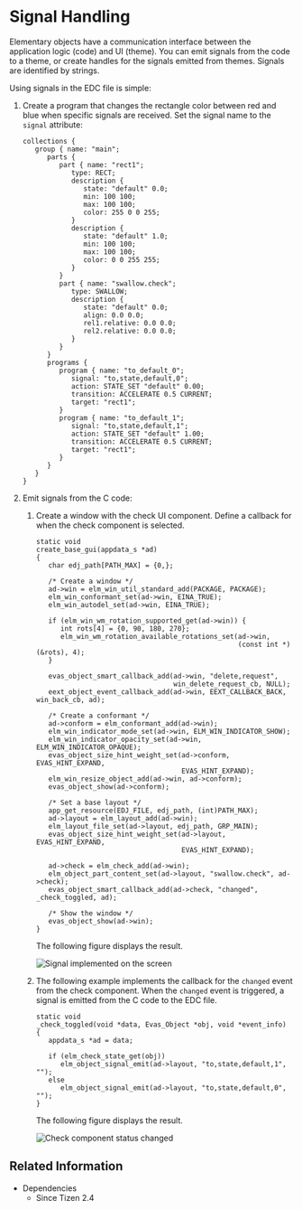# Signal Handling

Elementary objects have a communication interface between the application logic (code) and UI (theme). You can emit signals from the code to a theme, or create handles for the signals emitted from themes. Signals are identified by strings.

Using signals in the EDC file is simple:

1. Create a program that changes the rectangle color between red and blue when specific signals are received. Set the signal name to the `signal` attribute:

   ```
   collections {
      group { name: "main";
         parts {
            part { name: "rect1";
               type: RECT;
               description {
                  state: "default" 0.0;
                  min: 100 100;
                  max: 100 100;
                  color: 255 0 0 255;
               }
               description {
                  state: "default" 1.0;
                  min: 100 100;
                  max: 100 100;
                  color: 0 0 255 255;
               }
            }
            part { name: "swallow.check";
               type: SWALLOW;
               description {
                  state: "default" 0.0;
                  align: 0.0 0.0;
                  rel1.relative: 0.0 0.0;
                  rel2.relative: 0.0 0.0;
               }
            }
         }
         programs {
            program { name: "to_default_0";
               signal: "to,state,default,0";
               action: STATE_SET "default" 0.00;
               transition: ACCELERATE 0.5 CURRENT;
               target: "rect1";
            }
            program { name: "to_default_1";
               signal: "to,state,default,1";
               action: STATE_SET "default" 1.00;
               transition: ACCELERATE 0.5 CURRENT;
               target: "rect1";
            }
         }
      }
   }
   ```

2. Emit signals from the C code:

   1. Create a window with the check UI component. Define a callback for when the check component is selected.

      ```
      static void
      create_base_gui(appdata_s *ad)
      {
         char edj_path[PATH_MAX] = {0,};

         /* Create a window */
         ad->win = elm_win_util_standard_add(PACKAGE, PACKAGE);
         elm_win_conformant_set(ad->win, EINA_TRUE);
         elm_win_autodel_set(ad->win, EINA_TRUE);

         if (elm_win_wm_rotation_supported_get(ad->win)) {
            int rots[4] = {0, 90, 180, 270};
            elm_win_wm_rotation_available_rotations_set(ad->win,
                                                        (const int *)(&rots), 4);
         }

         evas_object_smart_callback_add(ad->win, "delete,request",
                                        win_delete_request_cb, NULL);
         eext_object_event_callback_add(ad->win, EEXT_CALLBACK_BACK, win_back_cb, ad);

         /* Create a conformant */
         ad->conform = elm_conformant_add(ad->win);
         elm_win_indicator_mode_set(ad->win, ELM_WIN_INDICATOR_SHOW);
         elm_win_indicator_opacity_set(ad->win, ELM_WIN_INDICATOR_OPAQUE);
         evas_object_size_hint_weight_set(ad->conform, EVAS_HINT_EXPAND,
                                          EVAS_HINT_EXPAND);
         elm_win_resize_object_add(ad->win, ad->conform);
         evas_object_show(ad->conform);

         /* Set a base layout */
         app_get_resource(EDJ_FILE, edj_path, (int)PATH_MAX);
         ad->layout = elm_layout_add(ad->win);
         elm_layout_file_set(ad->layout, edj_path, GRP_MAIN);
         evas_object_size_hint_weight_set(ad->layout, EVAS_HINT_EXPAND,
                                          EVAS_HINT_EXPAND);

         ad->check = elm_check_add(ad->win);
         elm_object_part_content_set(ad->layout, "swallow.check", ad->check);
         evas_object_smart_callback_add(ad->check, "changed", _check_toggled, ad);

         /* Show the window */
         evas_object_show(ad->win);
      }
      ```

      The following figure displays the result.

      ![Signal implemented on the screen](./media/edje_signal1.png)

   2. The following example implements the callback for the `changed` event from the check component. When the `changed`  event is triggered, a signal is emitted from the C code to the EDC file.

      ```
      static void
      _check_toggled(void *data, Evas_Object *obj, void *event_info)
      {
         appdata_s *ad = data;

         if (elm_check_state_get(obj))
            elm_object_signal_emit(ad->layout, "to,state,default,1", "");
         else
            elm_object_signal_emit(ad->layout, "to,state,default,0", "");
      }
      ```

      The following figure displays the result.

      ![Check component status changed](./media/edje_signal2.png)

## Related Information
- Dependencies      
  - Since Tizen 2.4
  
